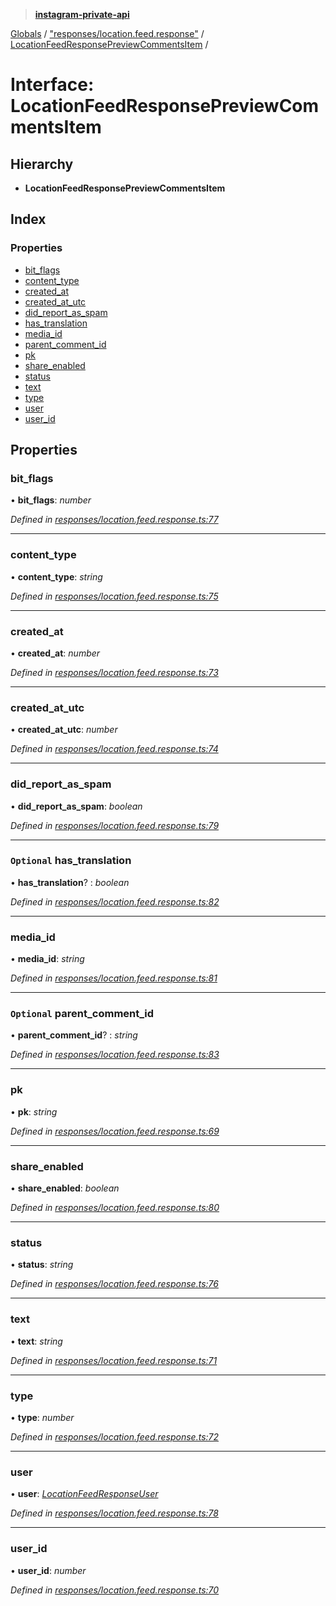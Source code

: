 > **[instagram-private-api](../README.md)**

[Globals](../README.md) / ["responses/location.feed.response"](../modules/_responses_location_feed_response_.md) / [LocationFeedResponsePreviewCommentsItem](_responses_location_feed_response_.locationfeedresponsepreviewcommentsitem.md) /

# Interface: LocationFeedResponsePreviewCommentsItem

## Hierarchy

* **LocationFeedResponsePreviewCommentsItem**

## Index

### Properties

* [bit_flags](_responses_location_feed_response_.locationfeedresponsepreviewcommentsitem.md#bit_flags)
* [content_type](_responses_location_feed_response_.locationfeedresponsepreviewcommentsitem.md#content_type)
* [created_at](_responses_location_feed_response_.locationfeedresponsepreviewcommentsitem.md#created_at)
* [created_at_utc](_responses_location_feed_response_.locationfeedresponsepreviewcommentsitem.md#created_at_utc)
* [did_report_as_spam](_responses_location_feed_response_.locationfeedresponsepreviewcommentsitem.md#did_report_as_spam)
* [has_translation](_responses_location_feed_response_.locationfeedresponsepreviewcommentsitem.md#optional-has_translation)
* [media_id](_responses_location_feed_response_.locationfeedresponsepreviewcommentsitem.md#media_id)
* [parent_comment_id](_responses_location_feed_response_.locationfeedresponsepreviewcommentsitem.md#optional-parent_comment_id)
* [pk](_responses_location_feed_response_.locationfeedresponsepreviewcommentsitem.md#pk)
* [share_enabled](_responses_location_feed_response_.locationfeedresponsepreviewcommentsitem.md#share_enabled)
* [status](_responses_location_feed_response_.locationfeedresponsepreviewcommentsitem.md#status)
* [text](_responses_location_feed_response_.locationfeedresponsepreviewcommentsitem.md#text)
* [type](_responses_location_feed_response_.locationfeedresponsepreviewcommentsitem.md#type)
* [user](_responses_location_feed_response_.locationfeedresponsepreviewcommentsitem.md#user)
* [user_id](_responses_location_feed_response_.locationfeedresponsepreviewcommentsitem.md#user_id)

## Properties

###  bit_flags

• **bit_flags**: *number*

*Defined in [responses/location.feed.response.ts:77](https://github.com/dilame/instagram-private-api/blob/01eb399/src/responses/location.feed.response.ts#L77)*

___

###  content_type

• **content_type**: *string*

*Defined in [responses/location.feed.response.ts:75](https://github.com/dilame/instagram-private-api/blob/01eb399/src/responses/location.feed.response.ts#L75)*

___

###  created_at

• **created_at**: *number*

*Defined in [responses/location.feed.response.ts:73](https://github.com/dilame/instagram-private-api/blob/01eb399/src/responses/location.feed.response.ts#L73)*

___

###  created_at_utc

• **created_at_utc**: *number*

*Defined in [responses/location.feed.response.ts:74](https://github.com/dilame/instagram-private-api/blob/01eb399/src/responses/location.feed.response.ts#L74)*

___

###  did_report_as_spam

• **did_report_as_spam**: *boolean*

*Defined in [responses/location.feed.response.ts:79](https://github.com/dilame/instagram-private-api/blob/01eb399/src/responses/location.feed.response.ts#L79)*

___

### `Optional` has_translation

• **has_translation**? : *boolean*

*Defined in [responses/location.feed.response.ts:82](https://github.com/dilame/instagram-private-api/blob/01eb399/src/responses/location.feed.response.ts#L82)*

___

###  media_id

• **media_id**: *string*

*Defined in [responses/location.feed.response.ts:81](https://github.com/dilame/instagram-private-api/blob/01eb399/src/responses/location.feed.response.ts#L81)*

___

### `Optional` parent_comment_id

• **parent_comment_id**? : *string*

*Defined in [responses/location.feed.response.ts:83](https://github.com/dilame/instagram-private-api/blob/01eb399/src/responses/location.feed.response.ts#L83)*

___

###  pk

• **pk**: *string*

*Defined in [responses/location.feed.response.ts:69](https://github.com/dilame/instagram-private-api/blob/01eb399/src/responses/location.feed.response.ts#L69)*

___

###  share_enabled

• **share_enabled**: *boolean*

*Defined in [responses/location.feed.response.ts:80](https://github.com/dilame/instagram-private-api/blob/01eb399/src/responses/location.feed.response.ts#L80)*

___

###  status

• **status**: *string*

*Defined in [responses/location.feed.response.ts:76](https://github.com/dilame/instagram-private-api/blob/01eb399/src/responses/location.feed.response.ts#L76)*

___

###  text

• **text**: *string*

*Defined in [responses/location.feed.response.ts:71](https://github.com/dilame/instagram-private-api/blob/01eb399/src/responses/location.feed.response.ts#L71)*

___

###  type

• **type**: *number*

*Defined in [responses/location.feed.response.ts:72](https://github.com/dilame/instagram-private-api/blob/01eb399/src/responses/location.feed.response.ts#L72)*

___

###  user

• **user**: *[LocationFeedResponseUser](_responses_location_feed_response_.locationfeedresponseuser.md)*

*Defined in [responses/location.feed.response.ts:78](https://github.com/dilame/instagram-private-api/blob/01eb399/src/responses/location.feed.response.ts#L78)*

___

###  user_id

• **user_id**: *number*

*Defined in [responses/location.feed.response.ts:70](https://github.com/dilame/instagram-private-api/blob/01eb399/src/responses/location.feed.response.ts#L70)*